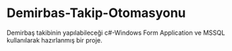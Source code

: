 # Demirbas-Takip-Otomasyonu
Demirbaş takibinin yapılabileceği c#-Windows Form Application ve MSSQL kullanılarak hazırlanmış bir proje.
